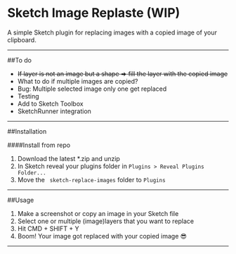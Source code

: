 # Sketch Image Replaste (WIP)

A simple Sketch plugin for replacing images with a copied image of your clipboard.

---

##To do

- ~~If layer is not an image but a shape => fill the layer with the copied image~~
- What to do if multiple images are copied?
- Bug: Multiple selected image only one get replaced
- Testing
- Add to Sketch Toolbox
- SketchRunner integration

---

##Installation

####Install from repo

1. Download the latest *.zip and unzip
2. In Sketch reveal your plugins folder in ```Plugins > Reveal Plugins Folder...```
3. Move the ``` sketch-replace-images``` folder to ```Plugins```

---

##Usage

1. Make a screenshot or copy an image in your Sketch file
2. Select one or multiple (image)layers that you want to replace
3. Hit CMD + SHIFT + Y
4. Boom! Your image got replaced with your copied image 😎

---
